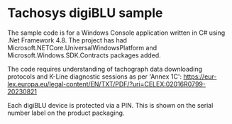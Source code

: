 ﻿# Tachosys digiBLU sample

The sample code is for a Windows Console application written in C# using .Net Framework 4.8.
The project has had Microsoft.NETCore.UniversalWindowsPlatform and Microsoft.Windows.SDK.Contracts packages added.

The code requires understanding of tachograph data downloading protocols and K-Line diagnostic sessions as per 'Annex 1C':
https://eur-lex.europa.eu/legal-content/EN/TXT/PDF/?uri=CELEX:02016R0799-20230821

Each digiBLU device is protected via a PIN.  This is shown on the serial number label on the product packaging.



